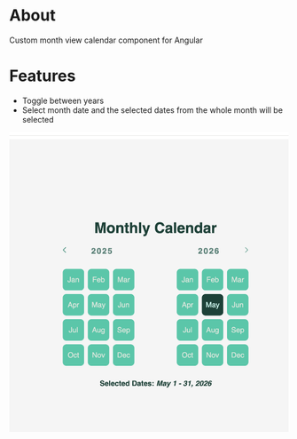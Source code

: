 # About

Custom month view calendar component for Angular

# Features
- Toggle between years
- Select month date and the selected dates from the whole month will be selected


![Description of Image](prototype.png)
